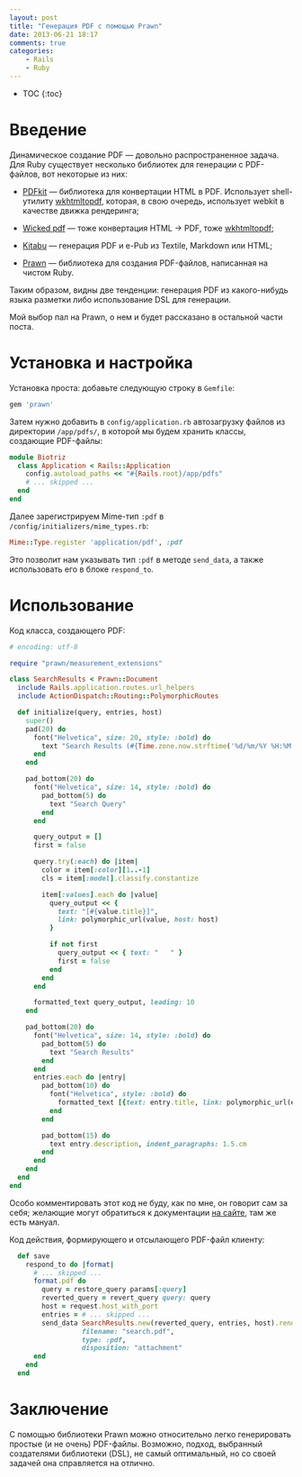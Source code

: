 ```yaml
---
layout: post
title: "Генерация PDF с помощью Prawn"
date: 2013-06-21 18:17
comments: true
categories:
    - Rails
    - Ruby
---
```


* TOC
{:toc}

Введение
========

Динамическое создание PDF &mdash; довольно распространенное задача.
Для Ruby существует несколько библиотек для генерации с PDF-файлов,
вот некоторые из них:

- [PDFkit][pdfkit] &mdash; библиотека для конвертации HTML в PDF. Использует
  shell-утилиту [wkhtmltopdf][wkhtmltopdf], которая, в свою очередь,
  использует webkit в качестве движка рендеринга;

- [Wicked pdf][wickedpdf] &mdash; тоже конвертация HTML &rarr; PDF,
  тоже [wkhtmltopdf][wkhtmltopdf];

- [Kitabu][kitabu] &mdash; генерация PDF и e-Pub из Textile, Markdown
  или HTML;

- [Prawn][prawn] &mdash; библиотека для создания PDF-файлов,
  написанная на чистом Ruby.

Таким образом, видны две тенденции: генерация PDF из какого-нибудь
языка разметки либо использование DSL для генерации.

Мой выбор пал на Prawn, о нем и будет рассказано в остальной части
поста.

<!-- more -->

Установка и настройка
=====================

Установка проста: добавьте следующую строку в `Gemfile`:

``` ruby
gem 'prawn'
```

Затем нужно добавить в `config/application.rb` автозагрузку файлов из
директории `/app/pdfs/`, в которой мы будем хранить классы, создающие
PDF-файлы:

``` ruby
module Biotriz
  class Application < Rails::Application
    config.autoload_paths << "#{Rails.root}/app/pdfs"
    # ... skipped ...
  end
end
```

Далее зарегистрируем Mime-тип `:pdf` в
`/config/initializers/mime_types.rb`:

``` ruby
Mime::Type.register 'application/pdf', :pdf
```

Это позволит нам указывать тип `:pdf` в методе `send_data`, а также
использовать его в блоке `respond_to`.

Использование
=============

Код класса, создающего PDF:

``` ruby app/pdfs/search_results.rb
# encoding: utf-8

require "prawn/measurement_extensions"

class SearchResults < Prawn::Document
  include Rails.application.routes.url_helpers
  include ActionDispatch::Routing::PolymorphicRoutes

  def initialize(query, entries, host)
    super()
    pad(20) do
      font("Helvetica", size: 20, style: :bold) do
        text "Search Results (#{Time.zone.now.strftime('%d/%m/%Y %H:%M')})"
      end
    end

    pad_bottom(20) do
      font("Helvetica", size: 14, style: :bold) do
        pad_bottom(5) do
          text "Search Query"
        end
      end

      query_output = []
      first = false

      query.try(:each) do |item|
        color = item[:color][1..-1]
        cls = item[:model].classify.constantize

        item[:values].each do |value|
          query_output << {
            text: "[#{value.title}]",
            link: polymorphic_url(value, host: host)
          }

          if not first
            query_output << { text: "   " }
            first = false
          end
        end
      end

      formatted_text query_output, leading: 10
    end

    pad_bottom(20) do
      font("Helvetica", size: 14, style: :bold) do
        pad_bottom(5) do
          text "Search Results"
        end
      end
      entries.each do |entry|
        pad_bottom(10) do
          font("Helvetica", style: :bold) do
            formatted_text [{text: entry.title, link: polymorphic_url(entry, host: host)}]
          end
        end

        pad_bottom(15) do
          text entry.description, indent_paragraphs: 1.5.cm
        end
      end
    end
  end
end
```

Особо комментировать этот код не буду, как по мне, он говорит сам за
себя; желающие могут обратиться к документации [на сайте][prawn], там
же есть мануал.

Код действия, формирующего и отсылающего PDF-файл клиенту:

``` ruby
  def save
    respond_to do |format|
      # ... skipped ...
      format.pdf do
        query = restore_query params[:query]
        reverted_query = revert_query query: query
        host = request.host_with_port
        entries = # ... skipped ...
        send_data SearchResults.new(reverted_query, entries, host).render,
                  filename: "search.pdf",
                  type: :pdf,
                  disposition: "attachment"
      end
    end
  end
```

Заключение
==========

С помощью библиотеки Prawn можно относительно легко генерировать простые
(и не очень) PDF-файлы. Возможно, подход, выбранный создателями
библиотеки (DSL), не самый оптимальный, но со своей задачей она
справляется на отлично.

[wkhtmltopdf]: http://code.google.com/p/wkhtmltopdf/

[pdfkit]: https://github.com/pdfkit/pdfkit

[wickedpdf]: https://github.com/mileszs/wicked_pdf

[kitabu]: https://github.com/fnando/kitabu

[prawn]: http://prawn.majesticseacreature.com/
